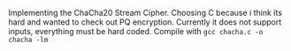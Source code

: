 Implementing the ChaCha20 Stream Cipher. Choosing C because i think its hard and wanted to check out PQ encryption.
Currently it does not support inputs, everything must be hard coded. Compile with `gcc chacha.c -o chacha -lm`
